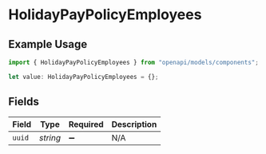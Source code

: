 # HolidayPayPolicyEmployees

## Example Usage

```typescript
import { HolidayPayPolicyEmployees } from "openapi/models/components";

let value: HolidayPayPolicyEmployees = {};
```

## Fields

| Field              | Type               | Required           | Description        |
| ------------------ | ------------------ | ------------------ | ------------------ |
| `uuid`             | *string*           | :heavy_minus_sign: | N/A                |